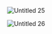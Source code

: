 
![Untitled 25](https://user-images.githubusercontent.com/70310271/209355886-985ceecb-5d19-482a-a8d7-eba686ae4f5e.png)

![Untitled 26](https://user-images.githubusercontent.com/70310271/209355895-6d870c2a-8c6d-4880-8ba7-6716292cff1a.png)
